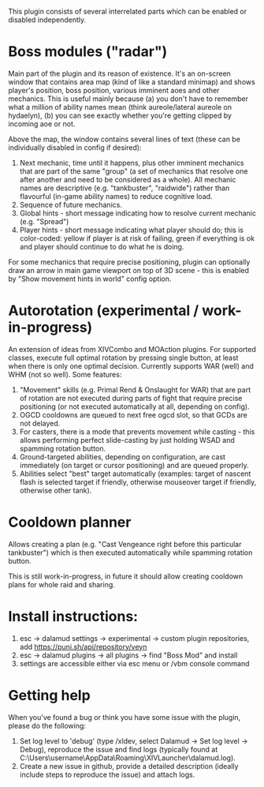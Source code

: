 This plugin consists of several interrelated parts which can be enabled or disabled independently.

# Boss modules ("radar")

Main part of the plugin and its reason of existence. It's an on-screen window that contains area map (kind of like a standard minimap)
and shows player's position, boss position, various imminent aoes and other mechanics.
This is useful mainly because (a) you don't have to remember what a million of ability names mean (think aureole/lateral aureole on hydaelyn),
(b) you can see exactly whether you're getting clipped by incoming aoe or not.

Above the map, the window contains several lines of text (these can be individually disabled in config if desired):
1. Next mechanic, time until it happens, plus other imminent mechanics that are part of the same "group" (a set of mechanics that resolve one after another and need to be considered as a whole).
All mechanic names are descriptive (e.g. "tankbuster", "raidwide") rather than flavourful (in-game ability names) to reduce cognitive load.
2. Sequence of future mechanics.
3. Global hints - short message indicating how to resolve current mechanic (e.g. "Spread")
4. Player hints - short message indicating what player should do; this is color-coded: yellow if player is at risk of failing, green if everything is ok and player should continue to do what he is doing.

For some mechanics that require precise positioning, plugin can optionally draw an arrow in main game viewport on top of 3D scene - this is enabled by "Show movement hints in world" config option.

# Autorotation (experimental / work-in-progress)

An extension of ideas from XIVCombo and MOAction plugins. For supported classes, execute full optimal rotation by pressing single button, at least when there is only one optimal decision.
Currently supports WAR (well) and WHM (not so well). Some features:
1. "Movement" skills (e.g. Primal Rend & Onslaught for WAR) that are part of rotation are not executed during parts of fight that require precise positioning
(or not executed automatically at all, depending on config).
2. OGCD cooldowns are queued to next free ogcd slot, so that GCDs are not delayed.
3. For casters, there is a mode that prevents movement while casting - this allows performing perfect slide-casting by just holding WSAD and spamming rotation button.
4. Ground-targeted abilities, depending on configuration, are cast immediately (on target or cursor positioning) and are queued properly.
5. Abilities select "best" target automatically (examples: target of nascent flash is selected target if friendly, otherwise mouseover target if friendly, otherwise other tank).

# Cooldown planner

Allows creating a plan (e.g. "Cast Vengeance right before this particular tankbuster") which is then executed automatically while spamming rotation button.

This is still work-in-progress, in future it should allow creating cooldown plans for whole raid and sharing.

# Install instructions:
1. esc -> dalamud settings -> experimental -> custom plugin repositories, add https://puni.sh/api/repository/veyn
2. esc -> dalamud plugins -> all plugins -> find "Boss Mod" and install
3. settings are accessible either via esc menu or /vbm console command

# Getting help

When you've found a bug or think you have some issue with the plugin, please do the following:
1. Set log level to 'debug' (type /xldev, select Dalamud -> Set log level -> Debug), reproduce the issue and find logs (typically found at C:\Users\username\AppData\Roaming\XIVLauncher\dalamud.log).
2. Create a new issue in github, provide a detailed description (ideally include steps to reproduce the issue) and attach logs.
